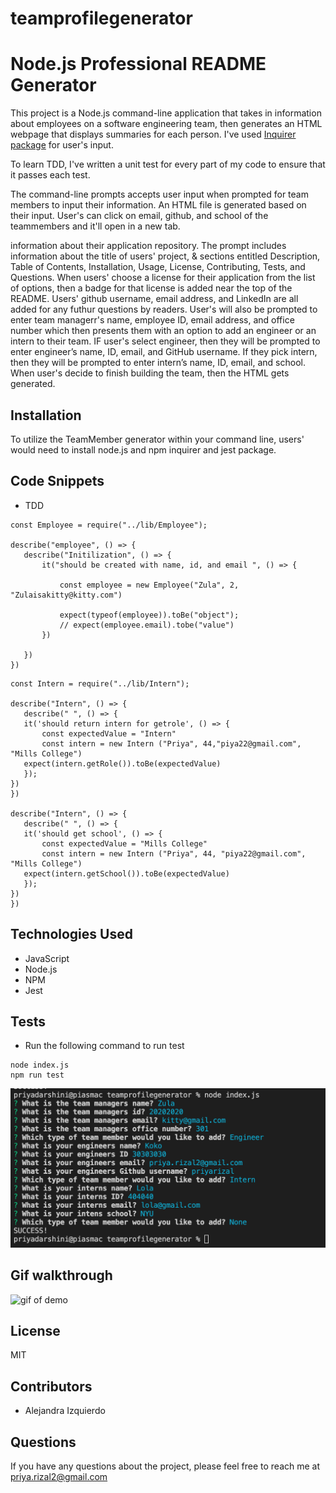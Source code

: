 # teamprofilegenerator
# Node.js Professional README Generator
This project is a Node.js command-line application that takes in information about employees on a software engineering team, then generates an HTML webpage that displays summaries for each person. I've used [Inquirer package](https://www.npmjs.com/package/inquirer) for user's input. 

To learn TDD, I've written a unit test for every part of my code to ensure that it passes each test.

The command-line prompts accepts user input when prompted for team members to input their information. An HTML file is generated based on their input. User's can click on email, github, and school of the teammembers and it'll open in a new tab. 


information about their application repository. The prompt includes information about the title of users' project, & sections entitled Description, Table of Contents, Installation, Usage, License, Contributing, Tests, and Questions. When users' choose a license for their application from the list of options, then a badge for that license is added near the top of the README. Users' github username, email address, and LinkedIn are all added for any futhur questions by readers. User's will also be prompted to enter team managerr's name, employee ID, email address, and office number which then presents them with an option to add an engineer or an intern to their team. IF user's select engineer, then they will be prompted to enter engineer’s name, ID, email, and GitHub username. If they pick intern, then they will be prompted to enter intern’s name, ID, email, and school. When user's decide to finish building the team, then the HTML gets generated.


## Installation
 To utilize the TeamMember generator within your command line, users' would need to install node.js and npm inquirer and jest package. 


## Code Snippets
 - TDD 

 ```
 const Employee = require("../lib/Employee");

describe("employee", () => {
    describe("Initilization", () => {
        it("should be created with name, id, and email ", () => {

            const employee = new Employee("Zula", 2, "Zulaisakitty@kitty.com")

            expect(typeof(employee)).toBe("object");
            // expect(employee.email).tobe("value")
        })

    })
})

 ```

 ```
 const Intern = require("../lib/Intern");

describe("Intern", () => {
    describe(" ", () => {
    it('should return intern for getrole', () => {
        const expectedValue = "Intern"
        const intern = new Intern ("Priya", 44,"piya22@gmail.com", "Mills College")
    expect(intern.getRole()).toBe(expectedValue)
    });
})
})

describe("Intern", () => {
    describe(" ", () => {
    it('should get school', () => {
        const expectedValue = "Mills College"
        const intern = new Intern ("Priya", 44, "piya22@gmail.com", "Mills College")
    expect(intern.getSchool()).toBe(expectedValue)
    });
})
})
```

## Technologies Used
- JavaScript
- Node.js
- NPM
- Jest


## Tests 
- Run the following command to run test

 ```terminal
node index.js
npm run test
```
 ![command-line](./images/sc.png)

## Gif walkthrough
![gif of demo](./images/teamgenerator.gif)

## License
MIT

## Contributors
- Alejandra Izquierdo


## Questions
If you have any questions about the project, please feel free to reach me at priya.rizal2@gmail.com